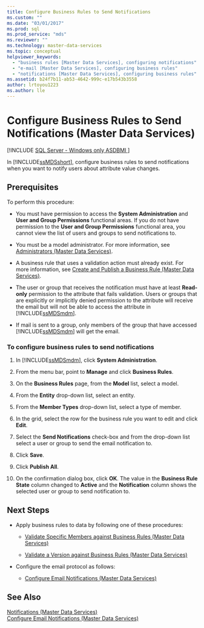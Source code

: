```yaml
---
title: Configure Business Rules to Send Notifications
ms.custom: ""
ms.date: "03/01/2017"
ms.prod: sql
ms.prod_service: "mds"
ms.reviewer: ""
ms.technology: master-data-services
ms.topic: conceptual
helpviewer_keywords: 
  - "business rules [Master Data Services], configuring notifications"
  - "e-mail [Master Data Services], configuring business rules"
  - "notifications [Master Data Services], configuring business rules"
ms.assetid: b24f7b11-ab53-4642-999c-e17b543b3558
author: lrtoyou1223
ms.author: lle
---
```

# Configure Business Rules to Send Notifications (Master Data Services)

[!INCLUDE [SQL Server - Windows only ASDBMI  ](../includes/applies-to-version/sql-windows-only-asdbmi.md)]

  In [!INCLUDE[ssMDSshort](../includes/ssmdsshort-md.md)], configure business rules to send notifications when you want to notify users about attribute value changes.  
  
## Prerequisites  
 To perform this procedure:  
  
-   You must have permission to access the **System Administration** and **User and Group Permissions** functional areas. If you do not have permission to the **User and Group Permissions** functional area, you cannot view the list of users and groups to send notifications to.  
  
-   You must be a model administrator. For more information, see [Administrators &#40;Master Data Services&#41;](../master-data-services/administrators-master-data-services.md).  
  
-   A business rule that uses a validation action must already exist. For more information, see [Create and Publish a Business Rule &#40;Master Data Services&#41;](../master-data-services/create-and-publish-a-business-rule-master-data-services.md).  
  
-   The user or group that receives the notification must have at least **Read-only** permission to the attribute that fails validation. Users or groups that are explicitly or implicitly denied permission to the attribute will receive the email but will not be able to access the attribute in [!INCLUDE[ssMDSmdm](../includes/ssmdsmdm-md.md)].  
  
-   If mail is sent to a group, only members of the group that have accessed [!INCLUDE[ssMDSmdm](../includes/ssmdsmdm-md.md)] will get the email.  
  
### To configure business rules to send notifications  
  
1.  In [!INCLUDE[ssMDSmdm](../includes/ssmdsmdm-md.md)], click **System Administration**.  
  
2.  From the menu bar, point to **Manage** and click **Business Rules**.  
  
3.  On the **Business Rules** page, from the **Model** list, select a model.  
  
4.  From the **Entity** drop-down list, select an entity.  
  
5.  From the **Member Types** drop-down list, select a type of member.  
  
6.  In the grid, select the row for the business rule you want to edit and click **Edit**.  
  
7.  Select the **Send Notifications** check-box and from the drop-down list select a user or group to send the email notification to.  
  
8.  Click **Save**.  
  
9. Click **Publish All**.  
  
10. On the confirmation dialog box, click **OK**. The value in the **Business Rule State** column changed to **Active** and the **Notification** column shows the selected user or group to send notification to.  
  
## Next Steps  
  
-   Apply business rules to data by following one of these procedures:  
  
    -   [Validate Specific Members against Business Rules &#40;Master Data Services&#41;](../master-data-services/validate-specific-members-against-business-rules-master-data-services.md)  
  
    -   [Validate a Version against Business Rules &#40;Master Data Services&#41;](../master-data-services/validate-a-version-against-business-rules-master-data-services.md)  
  
-   Configure the email protocol as follows:  
  
    -   [Configure Email Notifications &#40;Master Data Services&#41;](../master-data-services/configure-email-notifications-master-data-services.md)  
  
## See Also  
 [Notifications &#40;Master Data Services&#41;](../master-data-services/notifications-master-data-services.md)   
 [Configure Email Notifications &#40;Master Data Services&#41;](../master-data-services/configure-email-notifications-master-data-services.md)  
  
  
